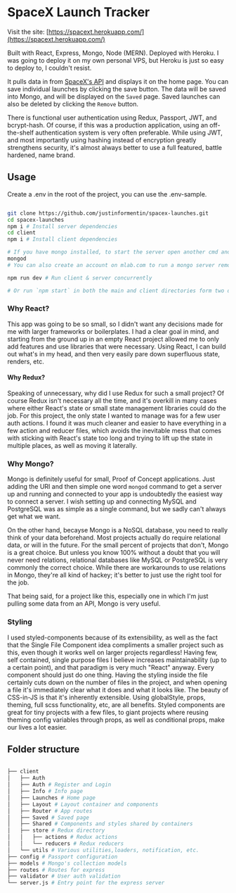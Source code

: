 # SpaceX Launch Tracker

Visit the site: [https://spacext.herokuapp.com/](https://spacext.herokuapp.com/)

Built with React, Express, Mongo, Node (MERN). Deployed with Heroku. I was going to deploy it on my own personal VPS, but Heroku is just so easy to deploy to, I couldn't resist.

It pulls data in from [SpaceX's API](https://github.com/r-spacex/SpaceX-API) and displays it on the home page. You can save individual launches by clicking the save button. The data will be saved into Mongo, and will be displayed on the `Saved` page. Saved launches can also be deleted by clicking the `Remove` button.

There is functional user authentication using Redux, Passport, JWT, and bcrypt-hash. Of course, if this was a production application, using an off-the-shelf authentication system is very often preferable. While using JWT, and most importantly using hashing instead of encryption greatly strengthens security, it's almost always better to use a full featured, battle hardened, name brand.

## Usage

Create a .env in the root of the project, you can use the .env-sample.

```bash

git clone https://github.com/justinformentin/spacex-launches.git
cd spacex-launches
npm i # Install server dependencies
cd client
npm i # Install client dependencies

# If you have mongo installed, to start the server open another cmd and run
mongod
# You can also create an account on mlab.com to run a mongo server remoately

npm run dev # Run client & server concurrently

# Or run `npm start` in both the main and client directories form two different cmds

```

### Why React?
This app was going to be so small, so I didn't want any decisions made for me with larger frameworks or boilerplates. I had a clear goal in mind, and starting from the ground up in an empty React project allowed me to only add features and use libraries that were necessary. Using React, I can build out what's in my head, and then very easily pare down superfluous state, renders, etc.

#### Why Redux?
Speaking of unnecessary, why did I use Redux for such a small project? Of course Redux isn't necessary all the time, and it's overkill in many cases where either React's state or small state management libraries could do the job. For this project, the only state I wanted to manage was for a few user auth actions. I found it was much cleaner and easier to have everything in a few action and reducer files, which avoids the inevitable mess that comes with sticking with React's state too long and trying to lift up the state in multiple places, as well as moving it laterally.

### Why Mongo?
Mongo is definitely useful for small, Proof of Concept applications. Just adding the URI and then simple one word `mongod` command to get a server up and running and connected to your app is undoubtedly the easiest way to connect a server. I wish setting up and connecting MySQL and PostgreSQL was as simple as a single command, but we sadly can't always get what we want.

On the other hand, becayse Mongo is a NoSQL database, you need to really think of your data beforehand. Most projects actually do require relational data, or will in the future. For the small percent of projects that don't, Mongo is a great choice. But unless you know 100% without a doubt that you will never need relations, relational databases like MySQL or PostgreSQL is very commonly the correct choice. While there are workarounds to use relations in Mongo, they're all kind of hackey; it's better to just use the right tool for the job.

That being said, for a project like this, especially one in which I'm just pulling some data from an API, Mongo is very useful.

### Styling
I used styled-components because of its extensibility, as well as the fact that the Single File Component idea compliments a smaller project such as this, even though it works well on larger projects regardless! Having few, self contained, single purpose files I believe increases maintainability (up to a certain point), and that paradigm is very much "React" anyway. Every component should just do one thing. Having the styling inside the file certainly cuts down on the number of files in the project, and when opening a file it's immediately clear what it does and what it looks like. The beauty of CSS-in-JS is that it's inherently extensible. Using globalStyle, props, theming, full scss functionality, etc, are all benefits. Styled components are great for tiny projects with a few files, to giant projects where reusing theming config variables through props, as well as conditional props, make our lives a lot easier.

## Folder structure
```bash

├── client
│   ├── Auth
│   ├── Auth # Register and Login
│   ├── Info # Info page
│   ├── Launches # Home page
│   ├── Layout # Layout container and components
│   ├── Router # App routes
│   ├── Saved # Saved page
│   ├── Shared # Components and styles shared by containers
│   ├── store # Redux directory
│   │   ├── actions # Redux actions
│   │   └── reducers # Redux reducers
│   └── utils # Various utilities,loaders, notification, etc.
├── config # Passport configuration
├── models # Mongo's collection models
├── routes # Routes for express
├── validator # User auth validation
└── server.js # Entry point for the express server
```